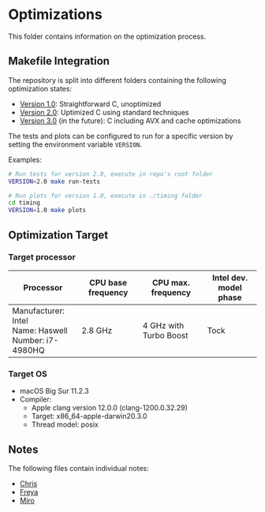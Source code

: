 # Optimizations
This folder contains information on the optimization process.

## Makefile Integration
The repository is split into different folders containing the following optimization states:
- [Version 1.0](../../code_unoptimized): Straightforward C, unoptimized
- [Version 2.0](../../code_optimized/standard_optimizations): Uptimized C using standard techniques
- [Version 3.0](../../code_optimized/advanced_optimizations) (in the future): C including AVX and cache optimizations

The tests and plots can be configured to run for a specific version by setting the environment variable `VERSION`.

Examples:
```bash
# Run tests for version 2.0, execute in repo's root folder
VERSION=2.0 make run-tests

# Run plots for version 1.0, execute in ./timing folder
cd timing
VERSION=1.0 make plots
```

## Optimization Target

### Target processor

| Processor   | CPU base frequency | CPU max. frequency | Intel dev. model phase |
|-------------|--------------------|--------------------|------------------------|
| Manufacturer: Intel<br>Name: Haswell<br>Number: i7-4980HQ | 2.8 GHz | 4 GHz with Turbo Boost | Tock |

### Target OS
- macOS Big Sur 11.2.3
- Compiler:
    - Apple clang version 12.0.0 (clang-1200.0.32.29)
    - Target: x86_64-apple-darwin20.3.0
    - Thread model: posix

## Notes
The following files contain individual notes:
- [Chris](./notes_chris.md)
- [Freya](./notes_freya.md)
- [Miro](./notes_miro.md)
